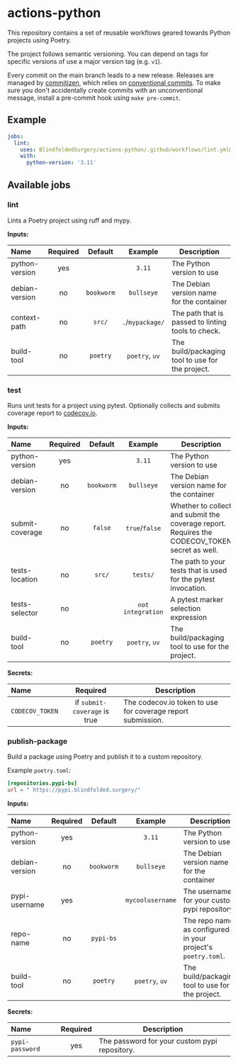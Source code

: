 # actions-python

This repository contains a set of reusable workflows geared towards Python projects using Poetry.

The project follows semantic versioning. You can depend on tags for specific versions of use a
major version tag (e.g. `v1`).

Every commit on the main branch leads to a new release. Releases are managed by
[commitizen][commitizen], which relies on [conventional commits][ccommit]. To make sure you don't
accidentally create commits with an unconventional message, install a pre-commit hook using
`make pre-commit`.

[commitizen]: https://commitizen-tools.github.io/commitizen/

[ccommit]: https://www.conventionalcommits.org/en/v1.0.0/

## Example

```yaml
jobs:
  lint:
    uses: BlindfoldedSurgery/actions-python/.github/workflows/lint.yml@v1
    with:
      python-version: '3.11'
```

## Available jobs

### lint

Lints a Poetry project using ruff and mypy.

**Inputs:**

| Name           | Required |  Default   |     Example      | Description                                        |
|:---------------|:--------:|:----------:|:----------------:|----------------------------------------------------|
| python-version |   yes    |            |      `3.11`      | The Python version to use                          |
| debian-version |    no    | `bookworm` |    `bullseye`    | The Debian version name for the container          |
| context-path   |    no    |   `src/`   | `.`/`mypackage/` | The path that is passed to linting tools to check. |
| build-tool     |    no    |  `poetry`  |  `poetry`, `uv`  | The build/packaging tool to use for the project.   |

### test

Runs unit tests for a project using pytest. Optionally collects and submits coverage report to
[codecov.io](https://codecov.io).

**Inputs:**

| Name            | Required |  Default   |      Example      | Description                                                                                   |
|:----------------|:--------:|:----------:|:-----------------:|-----------------------------------------------------------------------------------------------|
| python-version  |   yes    |            |      `3.11`       | The Python version to use                                                                     |
| debian-version  |    no    | `bookworm` |    `bullseye`     | The Debian version name for the container                                                     |
| submit-coverage |    no    |  `false`   |  `true`/`false`   | Whether to collect and submit the coverage report. Requires the CODECOV_TOKEN secret as well. |
| tests-location  |    no    |   `src/`   |     `tests/`      | The path to your tests that is used for the pytest invocation.                                |
| tests-selector  |    no    |            | `not integration` | A pytest marker selection expression                                                          |
| build-tool      |    no    |  `poetry`  |  `poetry`, `uv`   | The build/packaging tool to use for the project.                                              |

**Secrets:**

| Name            |           Required           | Description                                                 |
|:----------------|:----------------------------:|-------------------------------------------------------------|
| `CODECOV_TOKEN` | if `submit-coverage` is true | The codecov.io token to use for coverage report submission. |

### publish-package

Build a package using Poetry and publish it to a custom repository.

Example `poetry.toml`:

```toml
[repositories.pypi-bs]
url = " https://pypi.blindfolded.surgery/"
```

**Inputs:**

| Name           | Required |  Default   |     Example      | Description                                                  |
|:---------------|:--------:|:----------:|:----------------:|--------------------------------------------------------------|
| python-version |   yes    |            |      `3.11`      | The Python version to use                                    |
| debian-version |    no    | `bookworm` |    `bullseye`    | The Debian version name for the container                    |
| pypi-username  |   yes    |            | `mycoolusername` | The username for your custom pypi repository.                |
| repo-name      |    no    | `pypi-bs`  |                  | The repo name as configured in your project's `poetry.toml`. |
| build-tool     |    no    |  `poetry`  |  `poetry`, `uv`  | The build/packaging tool to use for the project.             |

**Secrets:**

| Name            | Required | Description                                   |
|:----------------|:--------:|-----------------------------------------------|
| `pypi-password` |   yes    | The password for your custom pypi repository. |
